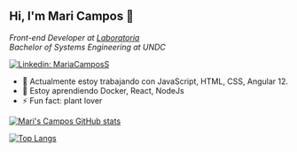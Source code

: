 <h2> Hi, I'm Mari Campos 👋</h2>

<p><em>Front-end Developer at <a href="https://www.laboratoria.la/"> Laboratoria </a></br>Bachelor of Systems Engineering at UNDC</em></p>

[![Linkedin: MariaCamposS](https://img.shields.io/badge/-MariaCamposS-blue?style=flat-square&logo=Linkedin&logoColor=white&link=https://www.linkedin.com/in/mariacamposs/)](https://www.linkedin.com/in/mariacamposs/)

- 🔭 Actualmente estoy trabajando con JavaScript, HTML, CSS, Angular 12.
- 🌱 Estoy aprendiendo Docker, React, NodeJs
- ⚡ Fun fact: plant lover

[![Mari's Campos GitHub stats](https://github-readme-stats.vercel.app/api?username=mariacamposs&count_private=true&show_icons=true&theme=buefy)](https://github.com/mariacamposs/github-readme-stats)

[![Top Langs](https://github-readme-stats.vercel.app/api/top-langs/?username=mariacamposs&layout=compact&theme=buefy)](https://github.com/mariacamposs/github-readme-stats)
<!--
**MariaCamposs/MariaCamposs** is a ✨ _special_ ✨ repository because its `README.md` (this file) appears on your GitHub profile.

Here are some ideas to get you started:

- 🔭 I’m currently working on ...
- 🌱 I’m currently learning ...
- 👯 I’m looking to collaborate on ...
- 🤔 I’m looking for help with ...
- 💬 Ask me about ...
- 📫 How to reach me: ...
- 😄 Pronouns: ...
- ⚡ Fun fact: ...


-->
